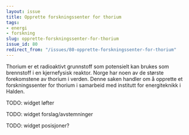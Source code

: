 ```yaml
---
layout: issue
title: Opprette forskningssenter for thorium
tags:
- energi
- forskning
slug: opprette-forskningssenter-for-thorium
issue_id: 80
redirect_from: "/issues/80-opprette-forskningssenter-for-thorium"
---
```


Thorium er et radioaktivt grunnstoff som potensielt kan brukes som brennstoff i en kjernefysisk reaktor. Norge har noen av de største forekomstene av thorium i verden. Denne saken handler om å opprette et forskningssenter for thorium i samarbeid med institutt for energiteknikk i Halden.

TODO: widget løfter

TODO: widget forslag/avstemninger

TODO: widget posisjoner?

